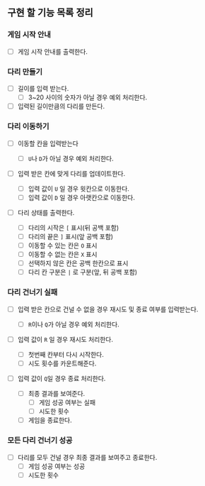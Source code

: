 ## 구현 할 기능 목록 정리

### 게임 시작 안내

- [ ] 게임 시작 안내를 출력한다.

### 다리 만들기

- [ ] 길이를 입력 받는다.
  - [ ] 3~20 사이의 숫자가 아닐 경우 예외 처리한다.
- [ ] 입력된 길이만큼의 다리를 만든다.

### 다리 이동하기

- [ ] 이동할 칸을 입력받는다
  - [ ] `U`나 `D`가 아닐 경우 예외 처리한다.
- [ ] 입력 받은 칸에 맞게 다리를 업데이트한다.
  - [ ] 입력 값이 `U` 일 경우 윗칸으로 이동한다.
  - [ ] 입력 값이 `D` 일 경우 아랫칸으로 이동한다.
- [ ] 다리 상태를 출력한다.

  - [ ] 다리의 시작은 `[` 표시(뒤 공백 포함)
  - [ ] 다리의 끝은 `]` 표시(앞 공백 포함)
  - [ ] 이동할 수 있는 칸은 `O` 표시
  - [ ] 이동할 수 없는 칸은 `X` 표시
  - [ ] 선택하지 않은 칸은 공백 한칸으로 표시
  - [ ] 다리 칸 구분은 `|` 로 구분(앞, 뒤 공백 포함)

### 다리 건너기 실패

- [ ] 입력 받은 칸으로 건널 수 없을 경우 재시도 및 종료 여부를 입력받는다.
  - [ ] `R`이나 `Q`가 아닐 경우 예외 처리한다.
- [ ] 입력 값이 `R` 일 경우 재시도 처리한다.
  - [ ] 첫번째 칸부터 다시 시작한다.
  - [ ] 시도 횟수를 카운트해준다.
- [ ] 입력 값이 `Q`일 경우 종료 처리한다.

  - [ ] 최종 결과를 보여준다.
    - [ ] 게임 성공 여부는 실패
    - [ ] 시도한 횟수
  - [ ] 게임을 종료한다.

### 모든 다리 건너기 성공

- [ ] 다리를 모두 건널 경우 최종 결과를 보여주고 종료한다.
  - [ ] 게임 성공 여부는 성공
  - [ ] 시도한 횟수
